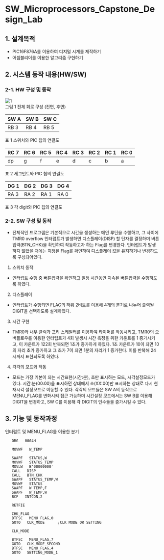 # SW_Microprocessors_Capstone_Design_Lab
 
## 1. 설계목적
- PIC16F876A를 이용하여 디지털 시계를 제작하기  
- 어셈블리어를 이용한 알고리즘 구현하기

## 2. 시스템 동작 내용(HW/SW)
### 2-1. HW 구성 및 동작

![1](https://user-images.githubusercontent.com/58457978/100061682-c5d22d80-2e71-11eb-9c17-b98691cb2e93.png)   
그림 1 전체 회로 구성 (전면, 후면)

|SW A|SW B|SW C|
|---|---|---|
|RB 3|RB 4|RB 5|  

표 1 스위치와 PIC 칩의 연결도

|RC 7|RC 6|RC 5|RC 4|RC 3|RC 2|RC 1|RC 0|
|---|---|---|---|---|---|---|---|
|dp|g|f|e|d|c|b|a|  

표 2 세그먼트와 PIC 칩의 연결도

|DG 1|DG 2|DG 3|DG 4|
|---|---|---|---|
|RA 3|RA 2|RA 1|RA 0|  

표 3 각 digit와 PIC 칩의 연결도

### 2-2. SW 구성 및 동작
- 전체적인 프로그램은 기본적으로 시간을 생성하는 메인 루틴을 수행하고, 그 사이에 TMR0 overflow 인터럽트가 발생하면 디스플레이(DISP) 할 단자를 결정하며 버튼입력(BTN_CHK)을 확인하여 작동하고자 하는 Flag를 변경한다. 인터럽트가 발생하지 않았을 때에는 지정된 Flag를 확인하여 디스플레이 값을 유지하거나 변경하도록 구성되어있다.

1) 스위치 동작
- 인터럽트 수행 중 버튼입력을 확인하고 일정 시간동안 지속된 버튼입력을 수행하도록 하였다. 

2) 디스플레이
- 인터럽트가 수행되면 FLAG의 하위 2비트를 이용해 4개의 분기로 나누어 출력될 DIGIT을 선택하도록 설계하였다.

3) 시간 구현
- TMR0와 내부 클럭과 프리 스케일러를 이용하여 타이머를 작동시키고, TMR0의 오버플로우를 이용한 인터럽트가 4회 발생시 시간 측정을 위한 카운트를 1 증가시키고, 이 카운트가 122회 반복되면 1초가 증가하게 하였다. 1초 카운트가 10이 되면 10의 자리 초가 증가하고 그 초가 7이 되면 1분의 자리가 1 증가한다. 이를 반복해 24시까지 표현되도록 하였다.

4) 각각의 모드와 작동
- 모드는 가장 기본이 되는 시간표현(시간:분), 초만 표시하는 모드, 시각설정모드가 있다.
시간:분(00:00)을 표시하던 상태에서 초(XX:00)만 표시하는 상태로 다시 현재시각 설정모드로 이동할 수 있다. 각각의 모드들은 SW A의 동작으로 MENU_FLAG를 변화시켜 접근 가능하며 시간설정 모드에서는 SW B를 이용해 DIGIT을 변경하고, SW C를 이용해 각 DIGIT의 인수들을 증가시킬 수 있다.

## 3. 기능 및 동작과정
인터럽트 및 MENU_FLAG를 이용한 분기

```assembly
   ORG   0004H

   MOVWF   W_TEMP
   
   SWAPF   STATUS,W
   MOVWF   STATUS_TEMP
   MOVLW   B'00000000'
   CALL   DISP
   CALL   BTN_CHK
   SWAPF   STATUS_TEMP,W
   MOVWF   STATUS
   SWAPF   W_TEMP,F
   SWAPF   W_TEMP,W
   BCF   INTCON,2
   
   RETFIE
   
   CHK_FLAG
   BTFSC   MENU_FLAG,0
   GOTO   CLK_MODE      ;CLK MODE OR SETTING
   
   CLK_MODE
   
   BTFSC   MENU_FLAG,7
   GOTO   CLK_MODE_SECOND
   BTFSC   MENU_FLAG,4
   GOTO   SETTING_MODE_1
```
